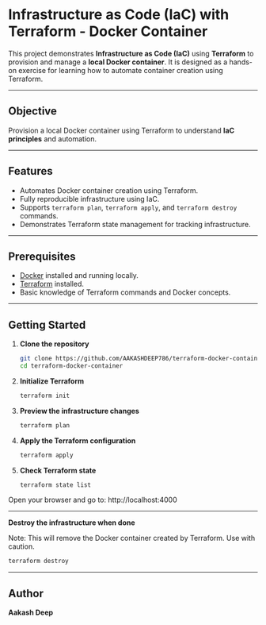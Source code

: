 # Infrastructure as Code (IaC) with Terraform - Docker Container

This project demonstrates **Infrastructure as Code (IaC)** using **Terraform** to provision and manage a **local Docker container**. It is designed as a hands-on exercise for learning how to automate container creation using Terraform.

---

## Objective

Provision a local Docker container using Terraform to understand **IaC principles** and automation.

---

## Features

- Automates Docker container creation using Terraform.
- Fully reproducible infrastructure using IaC.
- Supports `terraform plan`, `terraform apply`, and `terraform destroy` commands.
- Demonstrates Terraform state management for tracking infrastructure.

---

## Prerequisites

- [Docker](https://docs.docker.com/get-docker/) installed and running locally.
- [Terraform](https://www.terraform.io/downloads.html) installed.
- Basic knowledge of Terraform commands and Docker concepts.

---

## Getting Started

1. **Clone the repository**
   ```bash
   git clone https://github.com/AAKASHDEEP786/terraform-docker-container.git
   cd terraform-docker-container
   ```
2. **Initialize Terraform**
   ```bash
   terraform init
   ```
3. **Preview the infrastructure changes**
   ```bash
   terraform plan
   ```
4. **Apply the Terraform configuration**
   ```bash
   terraform apply
   ```
5. **Check Terraform state**
   ```bash
   terraform state list
   ```
Open your browser and go to:
http://localhost:4000

   ---
   **Destroy the infrastructure when done**
   
   Note: This will remove the Docker container created by Terraform. Use with caution.
   ```bash
   terraform destroy
   ```

   ---

## Author
**Aakash Deep**








